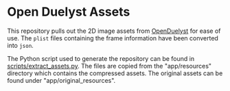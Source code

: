 # Open Duelyst Assets

This repository pulls out the 2D image assets from [OpenDuelyst][1] for ease of
use. The `plist` files containing the frame information have been converted into
`json`.

The Python script used to generate the repository can be found in
[scripts/extract_assets.py][2]. The files are copied from the "app/resources"
directory which contains the compressed assets. The original assets can be found
under "app/original_resources".

[1]: https://github.com/open-duelyst/duelyst
[2]: scripts/extract_assets.py
